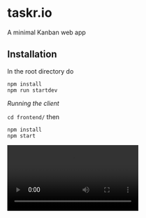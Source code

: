 # taskr.io
A minimal Kanban web app

## Installation

In the root directory do 
```
npm install 
npm run startdev
```
*Running the client*

`cd frontend/`  then
```
npm install 
npm start
```
<video src="github-demo.mp4"></video>